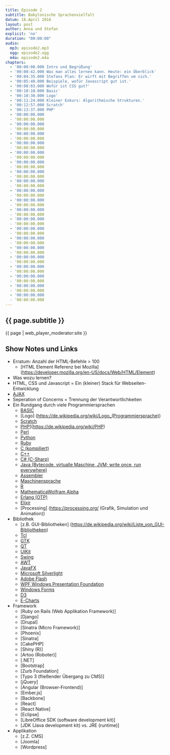 ```yaml
---
title: Episode 2
subtitle: Babylonische Sprachenvielfalt
datum: 18.April 2016
layout: post
author: Anna und Stefan
explicit: 'no'
duration: "00:00:00"
audio:
  mp3: episode2.mp3
  ogg: episode2.ogg
  m4a: episode2.m4a
chapters:
  - '00:00:00.000 Intro und Begrüßung'
  - '00:00:42.000 Was man alles lernen kann. Heute: ein Überblick'
  - '00:04:35.000 Stefans Plan: Er wirft mit Begriffen um sich.'
  - '00:05:40.000 Beispiele, wofür Javascript gut ist.'
  - '00:08:03.000 Wofür ist CSS gut?'
  - '00:10:10.000 Basic'
  - '00:10:30.000 Logo'
  - '00:11:24.000 Kleiner Exkurs: Algorithmische Strukturen.'
  - '00:12:57.000 Scratch'
  - '00:13:37.000 PHP'
  - '00:00:00.000 
  - '00:00:00.000 
  - '00:00:00.000 
  - '00:00:00.000 
  - '00:00:00.000 
  - '00:00:00.000 
  - '00:00:00.000 
  - '00:00:00.000 
  - '00:00:00.000 
  - '00:00:00.000
  - '00:00:00.000 
  - '00:00:00.000 
  - '00:00:00.000 
  - '00:00:00.000 
  - '00:00:00.000 
  - '00:00:00.000 
  - '00:00:00.000 
  - '00:00:00.000 
  - '00:00:00.000 
  - '00:00:00.000 
  - '00:00:00.000
  - '00:00:00.000 
  - '00:00:00.000 
  - '00:00:00.000 
  - '00:00:00.000 
  - '00:00:00.000 
  - '00:00:00.000 
  - '00:00:00.000 
  - '00:00:00.000 
  - '00:00:00.000 
  - '00:00:00.000 
  - '00:00:00.000
  - '00:00:00.000 
  - '00:00:00.000 
  - '00:00:00.000 
  - '00:00:00.000 
  - '00:00:00.000 
  - '00:00:00.000 
  - '00:00:00.000 
  - '00:00:00.000 
---
```


## {{ page.subtitle }}

{{ page | web_player_moderator:site }}

## Show Notes und Links

* Erratum: Anzahl der HTML-Befehle > 100
  * [HTML Element Referenz bei Mozilla] (https://developer.mozilla.org/en-US/docs/Web/HTML/Element)
* Was wozu lernen?
* HTML, CSS und Javascript = Ein (kleiner) Stack für Webseiten-Entwicklung
* [AJAX](https://de.wikipedia.org/wiki/Ajax_(Programmierung))
* Seperation of Concerns = Trennung der Verantwortlichkeiten
* Ein Rundgang durch viele Programmiersprachen
  * [BASIC](https://de.wikipedia.org/wiki/BASIC)
  * [Logo] (https://de.wikipedia.org/wiki/Logo_(Programmiersprache))
  * [Scratch](https://de.wikipedia.org/wiki/Scratch_(Programmiersprache))
  * [PHP](interpretiert)](https://de.wikipedia.org/wiki/PHP)
  * [Perl](https://de.wikipedia.org/wiki/Perl_(Programmiersprache))
  * [Python](https://de.wikipedia.org/wiki/Python_(Programmiersprache))
  * [Ruby](https://de.wikipedia.org/wiki/Ruby_(Programmiersprache))
  * [C (kompiliert)](https://de.wikipedia.org/wiki/C_(Programmiersprache))
  * [C++](https://de.wikipedia.org/wiki/C%2B%2B)
  * [C# (C-Sharp)](https://de.wikipedia.org/wiki/C-Sharp)
  * [Java (Bytecode, virtualle Maschine, JVM; write once, run everywhere)](https://de.wikipedia.org/wiki/Java_(Programmiersprache))
  * [Assembler](https://de.wikipedia.org/wiki/Assembler_(Informatik))
  * [Maschinensprache](https://de.wikipedia.org/wiki/Maschinensprache)
  * [R](https://de.wikipedia.org/wiki/R_(Programmiersprache))
  * [Mathematica](https://de.wikipedia.org/wiki/Mathematica)[Wolfram Alpha](https://de.wikipedia.org/wiki/Wolfram_Research)
  * [Erlang (OTP)](https://de.wikipedia.org/wiki/Erlang_(Programmiersprache))
  * [Elixir](https://de.wikipedia.org/wiki/Elixir_(Programmiersprache))
  * [Processing] (https://processing.org/ (Grafik, Simulation und Animation))
* Bibliothek
  * [z.B. GUI-Bibliotheken] (https://de.wikipedia.org/wiki/Liste_von_GUI-Bibliotheken)
  * [Tcl](https://de.wikipedia.org/wiki/Tcl)
  * [GTK](https://de.wikipedia.org/wiki/GTK%2B)
  * [QT](https://de.wikipedia.org/wiki/Qt_(Bibliothek))
  * [UIKit](http://getuikit.com/)
  * [Swing](https://de.wikipedia.org/wiki/Swing_(Java))
  * [AWT](https://de.wikipedia.org/wiki/Abstract_Window_Toolkit)
  * [JavaFX](https://de.wikipedia.org/wiki/JavaFX)
  * [Microsoft Silverlight](https://de.wikipedia.org/wiki/Microsoft_Silverlight)
  * [Adobe Flash](https://de.wikipedia.org/wiki/Adobe_Flash)
  * [WPF Windows Presentation Foundation](https://de.wikipedia.org/wiki/Windows_Presentation_Foundation)
  * [Windows Forms](https://de.wikipedia.org/wiki/Windows_Forms)
  * [D3](https://d3js.org/)
  * [E-Charts](https://ecomfe.github.io/echarts/index-en.html)
* Framework
  * [Ruby on Rails (Web Applikation Framework)]
  * [Django]
  * [Drupal]
  * [Sinatra (Micro Framework)]
  * [Phoenix]
  * [Sinatra]
  * [CakePHP]
  * [Shiny (R)]
  * [Artoo (Roboter)]
  * [.NET]
  * [Bootstrap]
  * [Zurb Foundation]
  * [Typo 3 (fließender Übergang zu CMS)]
  * [jQuery]
  * [Angular (Browser-Frontend)]
  * [Ember.js]
  * [Backbone]
  * [React]
  * [React Native]
  * [Eclipse]
  * [LibreOffice SDK (software development kit)]
  * [JDK (Java development kit) vs. JRE (runtime)]
* Applikation
  * [z.Z. CMS]
  * [Joomla]
  * [Wordpress]
